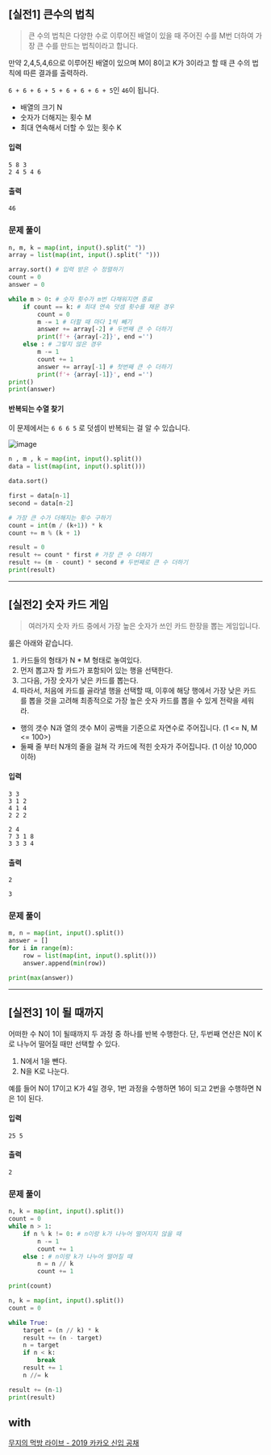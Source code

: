 
## [실전1] 큰수의 법칙

> 큰 수의 법칙은 다양한 수로 이루어진 배열이 있을 때 주어진 수를 M번 더하여 가장 큰 수를 만드는 법칙이라고 합니다.

만약 2,4,5,4,6으로 이루어진 배열이 있으며 M이 8이고 K가 3이라고 할 때 큰 수의 법칙에 따른 결과를 출력하라.

`6 + 6 + 6 + 5 + 6 + 6 + 6 + 5`인 `46`이 됩니다.

* 배열의 크기 N
* 숫자가 더해지는 횟수 M
* 최대 연속해서 더할 수 있는 횟수 K

#### 입력

```
5 8 3
2 4 5 4 6
```

#### 출력

```
46
```

### 문제 풀이

```python
n, m, k = map(int, input().split(" "))
array = list(map(int, input().split(" ")))

array.sort() # 입력 받은 수 정렬하기
count = 0
answer = 0

while m > 0: # 숫자 횟수가 m번 다채워지면 종료
    if count == k: # 최대 연속 덧셈 횟수를 채운 경우
        count = 0
        m -= 1 # 더할 때 마다 1씩 빼기
        answer += array[-2] # 두번째 큰 수 더하기
        print(f'+ {array[-2]}', end ='')
    else : # 그렇지 않은 경우 
        m -= 1
        count += 1
        answer += array[-1] # 첫번째 큰 수 더하기
        print(f'+ {array[-1]}', end ='')
print()
print(answer)
```

#### 반복되는 수열 찾기

이 문제에서는 `6 6 6 5` 로 덧셈이 반복되는 걸 알 수 있습니다.

![image](https://user-images.githubusercontent.com/55238671/234258369-c8161ffc-8303-495c-ab79-319185d5864b.png)

```python
n , m , k = map(int, input().split())
data = list(map(int, input().split()))

data.sort()

first = data[n-1]
second = data[n-2]

# 가장 큰 수가 더해지는 횟수 구하기
count = int(m / (k+1)) * k
count += m % (k + 1)

result = 0
result += count * first # 가장 큰 수 더하기
result += (m - count) * second # 두번째로 큰 수 더하기
print(result)
```

***

## [실전2] 숫자 카드 게임

> 여러가지 숫자 카드 중에서 가장 높은 숫자가 쓰인 카드 한장을 뽑는 게임입니다.

룰은 아래와 같습니다.

1. 카드들의 형태가 N \* M 형태로 놓여있다.
2. 먼저 뽑고자 할 카드가 포함되어 있는 행을 선택한다.
3. 그다음, 가장 숫자가 낮은 카드를 뽑는다.
4. 따라서, 처음에 카드를 골라낼 행을 선택할 때, 이후에 해당 행에서 가장 낮은 카드를 뽑을 것을 고려해 최종적으로 가장 높은 숫자 카드를 뽑을 수 있게 전략을 세워라.

* 행의 갯수 N과 열의 갯수 M이 공백을 기준으로 자연수로 주어집니다. (1 <= N, M <= 100>)
* 둘째 줄 부터 N개의 줄을 걸쳐 각 카드에 적힌 숫자가 주어집니다. (1 이상 10,000 이하)

#### 입력

```
3 3
3 1 2
4 1 4
2 2 2
```

```
2 4 
7 3 1 8
3 3 3 4
```

#### 출력

```
2
```

```
3
```

### 문제 풀이

```python
m, n = map(int, input().split())
answer = []
for i in range(m):
    row = list(map(int, input().split()))
    answer.append(min(row))

print(max(answer))
```

***

## \[실전3] 1이 될 때까지

어떠한 수 N이 1이 될때까지 두 과정 중 하나를 반복 수행한다. 단, 두번째 연산은 N이 K로 나누어 떨어질 때만 선택할 수 있다.

1. N에서 1을 뺀다.
2. N을 K로 나눈다.

예를 들어 N이 17이고 K가 4일 경우, 1번 과정을 수행하면 16이 되고 2번을 수행하면 N은 1이 된다.

#### 입력

```
25 5
```

#### 출력

```
2
```

### 문제 풀이

```python
n, k = map(int, input().split())
count = 0
while n > 1:
    if n % k != 0: # n이랑 k가 나누어 떨어지지 않을 때
        n -= 1
        count += 1
    else : # n이랑 k가 나누어 떨어질 때
        n = n // k
        count += 1

print(count)

```

```python
n, k = map(int, input().split())
count = 0

while True:
    target = (n // k) * k
    result += (n - target)
    n = target
    if n < k:
        break
    result += 1
    n //= k

result += (n-1)
print(result)
```

## with
[무지의 먹방 라이브 - 2019 카카오 신입 공채](https://school.programmers.co.kr/learn/courses/30/lessons/42891)